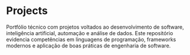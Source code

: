 # Projects
Portfólio técnico com projetos voltados ao desenvolvimento de software, inteligência artificial, automação e análise de dados. Este repositório evidencia competências em linguagens de programação, frameworks modernos e aplicação de boas práticas de engenharia de software.
